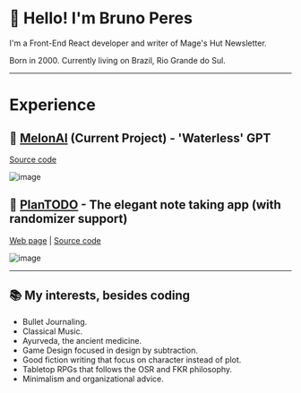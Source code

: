 # 👋 Hello! I'm Bruno Peres
I'm a Front-End React developer and writer of Mage's Hut Newsletter.

Born in 2000. Currently living on Brazil, Rio Grande do Sul.

---

# Experience

## 🍉 [MelonAI](https://github.com/tldmbruno/melon-ai) (Current Project) - 'Waterless' GPT
[Source code](https://github.com/tldmbruno/melon-ai)

![image](https://user-images.githubusercontent.com/118130235/229019669-bbb72fad-abbb-4ddd-8714-0e7981d98f99.png)

## 🌱 [PlanTODO](https://plantodo-web.netlify.com) - The elegant note taking app (with randomizer support)
[Web page](https://plantodo-web.netlify.com) | [Source code](https://github.com/tldmbruno/plantodo)

![image](https://user-images.githubusercontent.com/118130235/227668898-23763cb3-170b-452d-bc2e-7a40a90da054.png)

---

## 📚 My interests, besides coding
- Bullet Journaling.
- Classical Music.
- Ayurveda, the ancient medicine.
- Game Design focused in design by subtraction.
- Good fiction writing that focus on character instead of plot.
- Tabletop RPGs that follows the OSR and FKR philosophy.
- Minimalism and organizational advice.
